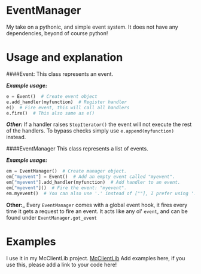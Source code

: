 EventManager
============

My take on a pythonic, and simple event system.
It does not have any dependencies, beyond of course python!


Usage and explanation
=====================
####Event: This class represents an event.

___Example usage:___
```python
e = Event()  # Create event object
e.add_handler(myfunction)  # Register handler
e()  # Fire event, this will call all handlers
e.fire()  # This also same as e()
```
        
___Other:___
If a handler raises `StopIterator()` the event will not execute the rest of the handlers.
To bypass checks simply use `e.append(myfunction)` instead.


####EventManager This class represents a list of events.

___Example usage:___

```python
em = EventManager()  # Create manager object.
em["myevent"] = Event()  # Add an empty event called "myevent".
em["myevent"].add_handler(myfunction)  # Add handler to an event.
em["myevent"]()  # Fire the event: "myevent".
em.myevent()  # You can also use '.' instead of [""], I prefer using '.'
```

__Other:___
Every `EventManager` comes with a global event hook, it fires every time it gets a request to fire an event.
It acts like any ol' `event`, and can be found under `EventManager.got_event`

Examples
========
I use it in my McClientLib project. [McClientLib](https://github.com/dkkline/McClientLib)
Add examples here, if you use this, please add a link to your code here!
